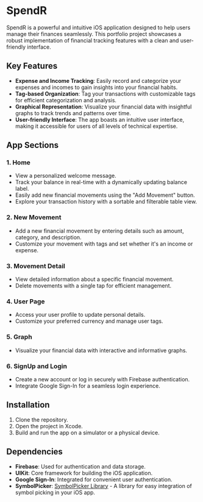 # SpendR

SpendR is a powerful and intuitive iOS application designed to help users manage their finances seamlessly. This portfolio project showcases a robust implementation of financial tracking features with a clean and user-friendly interface.

## Key Features

- **Expense and Income Tracking**: Easily record and categorize your expenses and incomes to gain insights into your financial habits.
- **Tag-based Organization**: Tag your transactions with customizable tags for efficient categorization and analysis.
- **Graphical Representation**: Visualize your financial data with insightful graphs to track trends and patterns over time.
- **User-friendly Interface**: The app boasts an intuitive user interface, making it accessible for users of all levels of technical expertise.

## App Sections

### 1. Home

- View a personalized welcome message.
- Track your balance in real-time with a dynamically updating balance label.
- Easily add new financial movements using the "Add Movement" button.
- Explore your transaction history with a sortable and filterable table view.

### 2. New Movement

- Add a new financial movement by entering details such as amount, category, and description.
- Customize your movement with tags and set whether it's an income or expense.

### 3. Movement Detail

- View detailed information about a specific financial movement.
- Delete movements with a single tap for efficient management.

### 4. User Page

- Access your user profile to update personal details.
- Customize your preferred currency and manage user tags.

### 5. Graph

- Visualize your financial data with interactive and informative graphs.

### 6. SignUp and Login

- Create a new account or log in securely with Firebase authentication.
- Integrate Google Sign-In for a seamless login experience.

## Installation

1. Clone the repository.
2. Open the project in Xcode.
3. Build and run the app on a simulator or a physical device.

## Dependencies

- **Firebase**: Used for authentication and data storage.
- **UIKit**: Core framework for building the iOS application.
- **Google Sign-In**: Integrated for convenient user authentication.
- **SymbolPicker**: [SymbolPicker Library](https://github.com/example/symbol-picker) - A library for easy integration of symbol picking in your iOS app.

